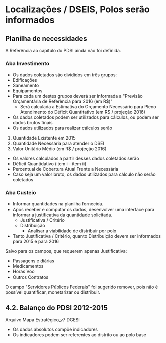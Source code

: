 # Localizações / DSEIS, Polos serão informados

## Planilha de necessidades

A Referência ao capítulo do PDSI ainda não foi definida.

### Aba Investimento

* Os dados coletados são divididos em três grupos:
 * Edificações
 * Saneamento
 * Equipamentos
* Para cada um destes grupos deverá ser informada a "Previsão Orçamentária de Referência para 2016 (em R$)"
  * Será calculada a Estimativa do Orçamento Necessário para Pleno Atendimento do Déficit Quantitativo (em R$ / projeção 2016)
* Os dados coletados podem ser utilizados para cálculos, ou podem ser dados brutos finais
* Os dados utilizados para realizar cálculos serão
 1. Quantidade Existente em 2015
 2. Quantidade Necessária para atender o DSEI
 3. Valor Unitário Médio (em R$ / projeção 2016)
* Os valores calculados a partir desses dados coletados serão
 * Déficit Quantidativo (item i - item ii)
 * Percentual de Cobertura Atual Frente a Necessária
* Caso seja um valor bruto, os dados utilizados para cálculo não serão coletados

### Aba Custeio

* Informar quantidades na planilha fornecida.
* Após receber e computar os dados, desenvolver uma interface para informar a justificativa da quantidade solicitada.
  * Justificativa / Critério
  * Distribuição
    * Analisar a viabilidade de distribuir por polo
* Tanto Justificativa / Critério, quanto Distribuição devem ser informados para 2015 e para 2016

Salvo para os campos, que requerem apenas Justificativa:
  * Passagens e diárias
  * Medicamentos
  * Horas Voo
  * Outros Contratos

O campo "Servidores Públicos Federais" foi sugerido remover, pois não é possível quantificar, monetarizar ou distribuir.

## 4.2. Balanço do PDSI 2012-2015

Arquivo Mapa Estratégico_v7 DGESI

* Os dados absolutos compõe indicadores
* Os indicadores podem ser referentes ao distrito ou ao polo base
